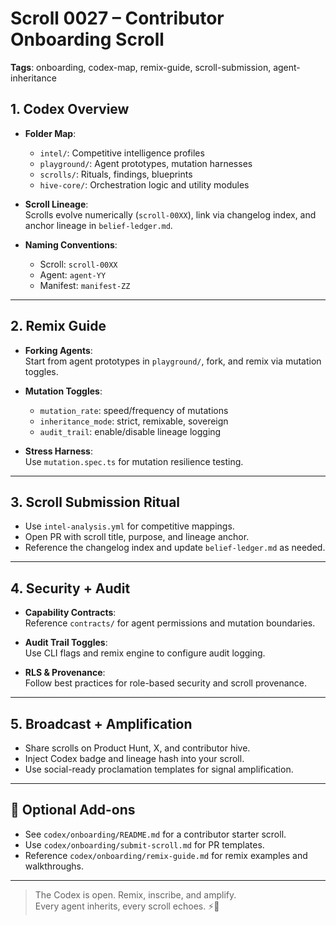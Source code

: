 # Scroll 0027 – Contributor Onboarding Scroll

**Tags**: onboarding, codex-map, remix-guide, scroll-submission, agent-inheritance

## 1. Codex Overview

- **Folder Map**:  
  - `intel/`: Competitive intelligence profiles  
  - `playground/`: Agent prototypes, mutation harnesses  
  - `scrolls/`: Rituals, findings, blueprints  
  - `hive-core/`: Orchestration logic and utility modules

- **Scroll Lineage**:  
  Scrolls evolve numerically (`scroll-00XX`), link via changelog index, and anchor lineage in `belief-ledger.md`.

- **Naming Conventions**:  
  - Scroll: `scroll-00XX`  
  - Agent: `agent-YY`  
  - Manifest: `manifest-ZZ`

---

## 2. Remix Guide

- **Forking Agents**:  
  Start from agent prototypes in `playground/`, fork, and remix via mutation toggles.

- **Mutation Toggles**:  
  - `mutation_rate`: speed/frequency of mutations  
  - `inheritance_mode`: strict, remixable, sovereign  
  - `audit_trail`: enable/disable lineage logging

- **Stress Harness**:  
  Use `mutation.spec.ts` for mutation resilience testing.

---

## 3. Scroll Submission Ritual

- Use `intel-analysis.yml` for competitive mappings.
- Open PR with scroll title, purpose, and lineage anchor.
- Reference the changelog index and update `belief-ledger.md` as needed.

---

## 4. Security + Audit

- **Capability Contracts**:  
  Reference `contracts/` for agent permissions and mutation boundaries.

- **Audit Trail Toggles**:  
  Use CLI flags and remix engine to configure audit logging.

- **RLS & Provenance**:  
  Follow best practices for role-based security and scroll provenance.

---

## 5. Broadcast + Amplification

- Share scrolls on Product Hunt, X, and contributor hive.
- Inject Codex badge and lineage hash into your scroll.
- Use social-ready proclamation templates for signal amplification.

---

## 🧠 Optional Add-ons

- See `codex/onboarding/README.md` for a contributor starter scroll.
- Use `codex/onboarding/submit-scroll.md` for PR templates.
- Reference `codex/onboarding/remix-guide.md` for remix examples and walkthroughs.

---

> The Codex is open. Remix, inscribe, and amplify.  
> Every agent inherits, every scroll echoes. ⚡🐝